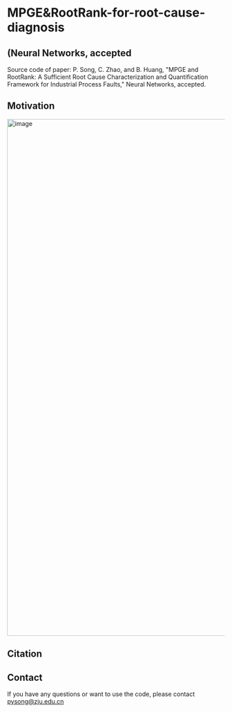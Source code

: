 # MPGE&RootRank-for-root-cause-diagnosis 
## (Neural Networks, accepted
Source code of paper: P. Song, C. Zhao, and B. Huang, "MPGE and RootRank: A Sufficient Root Cause Characterization and Quantification Framework for Industrial Process Faults," Neural Networks, accepted.

## Motivation
<img width="1195" alt="image" src="https://user-images.githubusercontent.com/88123091/212027061-8e28934a-6881-4625-b81e-3f1fa3a572a9.png">

## Citation

## Contact
If you have any questions or want to use the code, please contact pysong@zju.edu.cn
